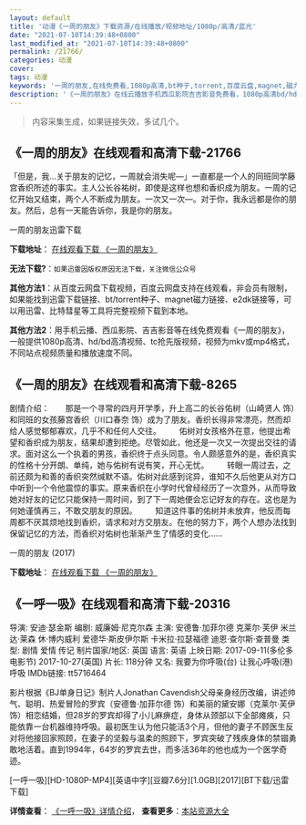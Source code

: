 ```yaml
---
layout: default
title: '动漫《一周的朋友》下载资源/在线播放/视频地址/1080p/高清/蓝光'
date: "2021-07-10T14:39:48+0800"
last_modified_at: "2021-07-10T14:39:48+0800"
permalink: /21766/
categories: 动漫
cover:
tags: 动漫
keywords: '一周的朋友,在线免费看,1080p高清,bt种子,torrent,百度云盘,magnet,磁力链,迅雷下载资源'
description: '《一周的朋友》在线云播放手机西瓜影院吉吉影音免费看，1080p高清bd/hd未删减完整版和tc抢先枪版，mkv/mp4格式，附带bt/torrent种子、magnet/磁力链、百度云盘、网盘资源迅雷下载链接'
---
```


>内容采集生成，如果链接失效，多试几个。


## 《一周的朋友》在线观看和高清下载-21766

「但是，我&hellip;关于朋友的记忆，一周就会消失呢—」一直都是一个人的同班同学藤宫香织所述的事实。主人公长谷祐树，即使是这样也想和香织成为朋友。一周的记忆开始又结束，两个人不断成为朋友。一次又一次&mdash;。对于你，我永远都是你的朋友。然后，总有一天能告诉你，我是你的朋友。</p>


一周的朋友迅雷下载

**下载地址**： [在线观看下载 《一周的朋友》](https://www.993dy.com//vod-detail-id-5312.html) 


**无法下载?**：`如果迅雷因版权原因无法下载，关注微信公众号 `

**其他方法1**：从百度云网盘下载视频，百度云网盘支持在线观看，非会员有限制，如果能找到迅雷下载链接、bt/torrent种子、magnet磁力链接、e2dk链接等，可以用迅雷、比特彗星等工具将完整视频下载到本地。

**其他方法2**：用手机云播、西瓜影院、吉吉影音等在线免费观看《一周的朋友》，一般提供1080p高清、hd/bd高清视频、tc抢先版视频，视频为mkv或mp4格式，不同站点视频质量和播放速度不同。


## 《一周的朋友》在线观看和高清下载-8265

剧情介绍：　　那是一个寻常的四月开学季，升上高二的长谷佑树（山崎贤人 饰）和同班的女孩藤宫香织（川口春奈 饰）成为了朋友。香织长得非常漂亮，然而却给人感觉郁郁寡欢，几乎不和任何人交往。 　　佑树对女孩格外在意，他提出希望和香织成为朋友，结果却遭到拒绝。尽管如此，他还是一次又一次提出交往的请求。面对这么一个执着的男孩，香织终于点头同意。令人颇感意外的是，香织真实的性格十分开朗、单纯，她与佑树有说有笑，开心无忧。 　　转眼一周过去，之前还颇为和善的香织突然缄默不语。佑树对此感到诧异，谁知不久后他更从对方口中听到一个令他震惊的事实。原来香织在小学时代曾经经历了一次意外，从而导致她对好友的记忆只能保持一周时间，到了下一周她便会忘记好友的存在。这也是为何她谨慎再三，不敢交朋友的原因。 　　知道这件事的佑树并未放弃，他反而每周都不厌其烦地找到香织，请求和对方交朋友。在他的努力下，两个人想办法找到保留记忆的方法，而香织对佑树也渐渐产生了情感的变化……


一周的朋友 (2017)

**下载地址**： [在线观看下载 《一周的朋友》](https://www.btbtdy.me/btdy/dy11311.html) 


## 《一呼一吸》在线观看和高清下载-20316

导演: 安迪·瑟金斯 编剧: 威廉姆·尼克尔森 主演: 安德鲁·加菲尔德 克莱尔·芙伊 米兰达·莱森 休·博内威利 爱德华·斯皮伊尔斯 卡米拉·拉瑟福德 迪恩·查尔斯·查普曼 类型: 剧情 爱情 传记 制片国家/地区: 英国 语言: 英语 上映日期: 2017-09-11(多伦多电影节) 2017-10-27(英国) 片长: 118分钟 又名: 我要为你呼吸(台) 让我心呼吸(港) 呼吸 IMDb链接: tt5716464

影片根据《BJ单身日记》制片人Jonathan Cavendish父母亲身经历改编，讲述帅气、聪明、热爱冒险的罗宾（安德鲁·加菲尔德 饰）和美丽的黛安娜（克莱尔·芙伊 饰）相恋结婚，但28岁的罗宾却得了小儿麻痹症，身体从颈部以下全部瘫痪，只能依靠一台机器维持呼吸。最初医生认为他只能活3个月，但他的妻子不顾医生反对将他接回家照顾，在妻子的坚毅与温柔的照顾下，罗宾突破了残疾身体的禁锢勇敢地活着。直到1994年，64岁的罗宾去世，而多活36年的他也成为一个医学奇迹。


[一呼一吸][HD-1080P-MP4][英语中字][豆瓣7.6分][1.0GB][2017][BT下载/迅雷下载]

**详情查看**： [《一呼一吸》详情介绍](/movie/20316/)， **查看更多**：[本站资源大全](/movie/t/all/)

